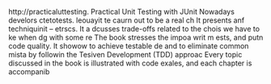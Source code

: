 
http://practicaluttesting.
Practical Unit Testing with JUnit 
Nowadays develors ctetotests. leouayit te caurn out to be a real ch
It presents anf techniquinit  – etrscs. It a dcusses trade-offs related to the chois we have to ke when dg with some re
The book stresses the impoa writ m ests, and putn code quality. It showow to achieve testable de and to eliminate common mista by followin the Tesiven Development (TDD) approac Every topic discussed in the book is illustrated with code exales, and each chapter is accompanib













